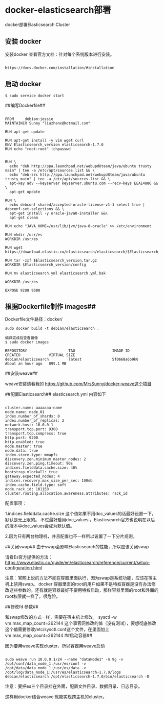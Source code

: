 # docker-elasticsearch部署

docker部署Elasticsearch Cluster


## 安装 docker ##

安装docker 查看官方文档：针对每个系统版本进行安装。

```

https://docs.docker.com/installation/#installation

```
## 启动 docker ##

```
$ sudo service docker start

```

##编写Dockerfile##

```

FROM     debian:jessie
MAINTAINER Sunny "liuzhenx@hotmail.com"

RUN apt-get update

RUN apt-get install -y vim wget curl
ENV Elasticsearch_version elasticsearch-1.7.0
RUN echo "root:root" |chpasswd


RUN \
  echo "deb http://ppa.launchpad.net/webupd8team/java/ubuntu trusty main" | tee -a /etc/apt/sources.list && \
  echo "deb-src http://ppa.launchpad.net/webupd8team/java/ubuntu trusty main" | tee -a /etc/apt/sources.list && \
  apt-key adv --keyserver keyserver.ubuntu.com --recv-keys EEA14886 && \
  apt-get update

RUN \
  echo debconf shared/accepted-oracle-license-v1-1 select true | debconf-set-selections && \
  apt-get install -y oracle-java8-installer &&\
  apt-get clean

RUN echo "JAVA_HOME=/usr/lib/jvm/java-8-oracle" >> /etc/environment

RUN mkdir /usr/es
WORKDIR /usr/es

RUN wget https://download.elastic.co/elasticsearch/elasticsearch/$Elasticsearch_version.tar.gz

RUN tar -zxf $Elasticsearch_version.tar.gz
WORKDIR $Elasticsearch_version/config

RUN mv elasticsearch.yml elasticsearch.yml.bak

WORKDIR /usr/es

EXPOSE 9200 9300

```


## 根据Dockerfile制作 images##

Dockerfile文件路径：docker/

```
sudo docker build -t debian/elasticsearch .

编译完成后查看镜像
$ sudo docker images

REPOSITORY                   TAG                 IMAGE ID            CREATED             VIRTUAL SIZE
debian/elasticsearch         latest              5f0668a6b9k0        About an hour ago   899.1 MB

```

##安装weave##

weave安装请看我的 https://github.com/MrsSunny/docker-weave这个项目

##配置Elasticsearch##
elasticsearch.yml 内容如下

```

cluster.name: aaaaaaa-name
node.name: nade_01
index.number_of_shards: 8
index.number_of_replicas: 2
network.host: 10.0.0.1
transport.tcp.port: 9300
transport.tcp.compress: true
http.port: 9200
http.enabled: true
node.master: true
node.data: true
index.store.type: mmapfs
discovery.zen.minimum_master_nodes: 2
discovery.zen.ping.timeout: 90s
indices.fielddata.cache.size: 40%
bootstrap.mlockall: true
gateway.expected_nodes: 4
indices.recovery.max_size_per_sec: 100mb
index.cache.field.type: soft
node.rack_id: 101150
cluster.routing.allocation.awareness.attributes: rack_id

```

配置事项：

1.indices.fielddata.cache.size 这个值如果不用doc_values的话最好设置一下，默认是无上限的。
不过最好启用doc_values ，Elasticsearch官方也说明在以后的版本中doc_values会成为默认值。

2.因为只有两台物理机，并且配置也不一样所以设置了一下分片规则。

##关闭swap##
由于swap会影响Elasticsearch的性能，所以应该关闭swap

请看Es官方提供的方法：
https://www.elastic.co/guide/en/elasticsearch/reference/current/setup-configuration.html

注意：官网上说的方法不能在容器里面执行，因为swap是系统功能，应该在宿主机上禁用swap。
docker 容器里面的root的用户如果不是特权容器是没有办法修改这些参数的。还有就是容器最好不要用特权启动，那样容器里面的root和外面的root权限就一样了，很危险。

##修改fd 参数##

和swap修改的方式一样，需要在宿主机上修改，
sysctl -w vm.max_map_count=262144
这个事官网修改的值（没有测试），要想彻底修改这个值需要修改/etc/sysctl.conf这个文件，在里面加上vm.max_map_count=262144
##启动容器##

因为要用weave实现cluster，所以容器用weave启动


```

sudo weave run 10.0.0.1/24 --name "dataNode1" -m 9g -v /opt/conf/data_node_1:/usr/es/conf -v /opt/data/data_node_1:/usr/es/data -v /opt/log/data_node_1:/usr/es/elasticsearch-1.7.0/logs debian/elasticsearch /opt/elasticsearch-1.7.0/bin/elasticsearch -D

```

注意：要把es三个目录挂在外面，配置文件目录、数据目录、日志目录。

这样用docker结合weave 就能实现跨主机的cluster。
